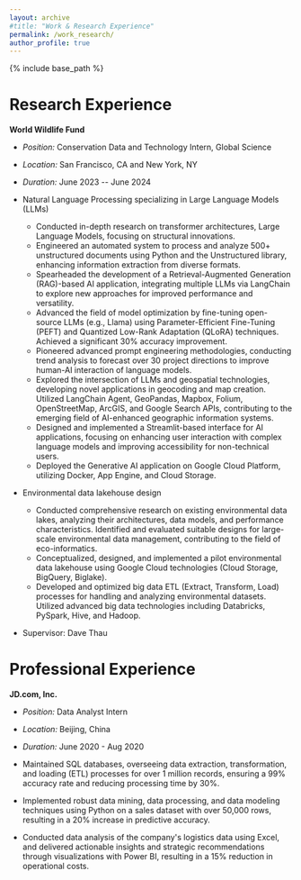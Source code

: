 ```yaml
---
layout: archive
#title: "Work & Research Experience"
permalink: /work_research/
author_profile: true
---
```


{% include base_path %}

Research Experience
======
**World Wildlife Fund**
- *Position:* Conservation Data and Technology Intern, Global Science
- *Location:* San Francisco, CA and New York, NY
- *Duration:* June 2023 -- June 2024

- Natural Language Processing specializing in Large Language Models (LLMs)
  - Conducted in-depth research on transformer architectures, Large Language Models, focusing on structural innovations.
  - Engineered an automated system to process and analyze 500+ unstructured documents using Python and the Unstructured library, enhancing information extraction from diverse formats.
  - Spearheaded the development of a Retrieval-Augmented Generation (RAG)-based AI application, integrating multiple LLMs via LangChain to explore new approaches for improved performance and versatility.
  - Advanced the field of model optimization by fine-tuning open-source LLMs (e.g., Llama) using Parameter-Efficient Fine-Tuning (PEFT) and Quantized Low-Rank Adaptation (QLoRA) techniques. Achieved a significant 30% accuracy improvement.
  - Pioneered advanced prompt engineering methodologies, conducting trend analysis to forecast over 30 project directions to improve human-AI interaction of language models.
  - Explored the intersection of LLMs and geospatial technologies, developing novel applications in geocoding and map creation. Utilized LangChain Agent, GeoPandas, Mapbox, Folium, OpenStreetMap, ArcGIS, and Google Search APIs, contributing to the emerging field of AI-enhanced geographic information systems.
  - Designed and implemented a Streamlit-based interface for AI applications, focusing on enhancing user interaction with complex language models and improving accessibility for non-technical users.
  - Deployed the Generative AI application on Google Cloud Platform, utilizing Docker, App Engine, and Cloud Storage.

- Environmental data lakehouse design
  - Conducted comprehensive research on existing environmental data lakes, analyzing their architectures, data models, and performance characteristics. Identified and evaluated suitable designs for large-scale environmental data management, contributing to the field of eco-informatics.
  - Conceptualized, designed, and implemented a pilot environmental data lakehouse using Google Cloud technologies (Cloud Storage, BigQuery, Biglake).
  - Developed and optimized big data ETL (Extract, Transform, Load) processes for handling and analyzing environmental datasets. Utilized advanced big data technologies including Databricks, PySpark, Hive, and Hadoop.

 * Supervisor: Dave Thau

Professional Experience
======
**JD.com, Inc.**
- *Position:* Data Analyst Intern
- *Location:* Beijing, China
- *Duration:* June 2020 - Aug 2020

- Maintained SQL databases, overseeing data extraction, transformation, and loading (ETL) processes for over 1 million records, ensuring a 99% accuracy rate and reducing processing time by 30%.
- Implemented robust data mining, data processing, and data modeling techniques using Python on a sales dataset with over 50,000 rows, resulting in a 20% increase in predictive accuracy.
- Conducted data analysis of the company's logistics data using Excel, and delivered actionable insights and strategic recommendations through visualizations with Power BI, resulting in a 15% reduction in operational costs.